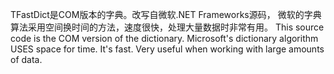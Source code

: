TFastDict是COM版本的字典。改写自微软.NET Frameworks源码，
微软的字典算法采用空间换时间的方法，速度很快，处理大量数据时非常有用。 
This source code is the COM version of the dictionary. Microsoft's dictionary algorithm USES space for time. 
It's fast. Very useful when working with large amounts of data.
